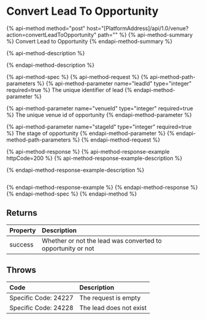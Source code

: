 # Convert Lead To Opportunity

{% api-method method="post" host="\[PlatformAddress\]/api/1.0/venue?action=convertLeadToOpportunity" path="" %}
{% api-method-summary %}
Convert Lead to Opportunity
{% endapi-method-summary %}

{% api-method-description %}

{% endapi-method-description %}

{% api-method-spec %}
{% api-method-request %}
{% api-method-path-parameters %}
{% api-method-parameter name="leadId" type="integer" required=true %}
The unique identifier of lead
{% endapi-method-parameter %}

{% api-method-parameter name="venueId" type="integer" required=true %}
The unique venue id of opportunity
{% endapi-method-parameter %}

{% api-method-parameter name="stageId" type="integer" required=true %}
The stage of opportunity
{% endapi-method-parameter %}
{% endapi-method-path-parameters %}
{% endapi-method-request %}

{% api-method-response %}
{% api-method-response-example httpCode=200 %}
{% api-method-response-example-description %}

{% endapi-method-response-example-description %}

```

```
{% endapi-method-response-example %}
{% endapi-method-response %}
{% endapi-method-spec %}
{% endapi-method %}

## Returns

| Property | Description |
| :--- | :--- |
| success | Whether or not the lead was converted to opportunity or not |

## Throws

| Code | Description |
| :--- | :--- |
| Specific Code: 24227 | The request is empty |
| Specific Code: 24228 | The lead does not exist |

